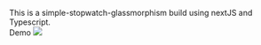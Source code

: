 This is a simple-stopwatch-glassmorphism build using nextJS and Typescript.
<br>
Demo
![](https://github.com/jeandeson/weather-forecast-next-app/blob/main/stopwatch.demo.gif)

